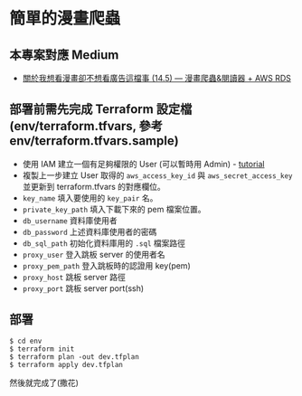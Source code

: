 # 簡單的漫畫爬蟲

## 本專案對應 Medium

-   [關於我想看漫畫卻不想看廣告這檔事 (14.5) — 漫畫爬蟲&閱讀器 + AWS RDS](https://seaweed-programmer.medium.com/%E9%97%9C%E6%96%BC%E6%88%91%E6%83%B3%E7%9C%8B%E6%BC%AB%E7%95%AB%E5%8D%BB%E4%B8%8D%E6%83%B3%E7%9C%8B%E5%BB%A3%E5%91%8A%E9%80%99%E6%AA%94%E4%BA%8B-14-5-%E6%BC%AB%E7%95%AB%E7%88%AC%E8%9F%B2-%E9%96%B1%E8%AE%80%E5%99%A8-aws-rds-be726276b41c)

## 部署前需先完成 Terraform 設定檔(env/terraform.tfvars, 參考 env/terraform.tfvars.sample)

-   使用 IAM 建立一個有足夠權限的 User (可以暫時用 Admin) - [tutorial](https://docs.aws.amazon.com/systems-manager/latest/userguide/setup-create-admin-user.html)
-   複製上一步建立 User 取得的 `aws_access_key_id` 與 `aws_secret_access_key` 並更新到 terraform.tfvars 的對應欄位。
-   `key_name` 填入要使用的 `key_pair` 名。
-   `private_key_path` 填入下載下來的 pem 檔案位置。
-   `db_username` 資料庫使用者
-   `db_password` 上述資料庫使用者的密碼
-   `db_sql_path` 初始化資料庫用的 `.sql` 檔案路徑
-   `proxy_user` 登入跳板 server 的使用者名
-   `proxy_pem_path` 登入跳板時的認證用 key(pem)
-   `proxy_host` 跳板 server 路徑
-   `proxy_port` 跳板 server port(ssh)

## 部署

```shell=
$ cd env
$ terraform init
$ terraform plan -out dev.tfplan
$ terraform apply dev.tfplan
```

然後就完成了(撒花)
